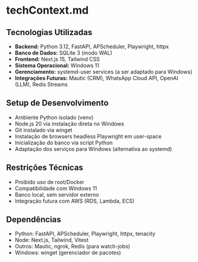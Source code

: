 # techContext.md

## Tecnologias Utilizadas
- **Backend:** Python 3.12, FastAPI, APScheduler, Playwright, httpx
- **Banco de Dados:** SQLite 3 (modo WAL)
- **Frontend:** Next.js 15, Tailwind CSS
- **Sistema Operacional:** Windows 11
- **Gerenciamento:** systemd-user services (a ser adaptado para Windows)
- **Integrações Futuras:** Mautic (CRM), WhatsApp Cloud API, OpenAI (LLM), Redis Streams

## Setup de Desenvolvimento
- Ambiente Python isolado (venv)
- Node.js 20 via instalação direta no Windows
- Git instalado via winget
- Instalação de browsers headless Playwright em user-space
- Inicialização do banco via script Python
- Adaptação dos serviços para Windows (alternativa ao systemd)

## Restrições Técnicas
- Proibido uso de root/Docker
- Compatibilidade com Windows 11
- Banco local, sem servidor externo
- Integração futura com AWS (RDS, Lambda, ECS)

## Dependências
- Python: FastAPI, APScheduler, Playwright, httpx, tenacity
- Node: Next.js, Tailwind, Vitest
- Outros: Mautic, ngrok, Redis (para watch-jobs)
- Windows: winget (gerenciador de pacotes) 